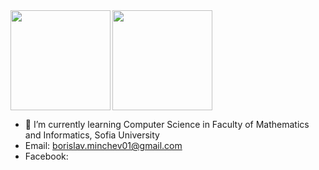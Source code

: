 
<div>
  <img height="160" align="left" src="https://github-readme-stats.vercel.app/api?username=borislavminchev&count_private=true&true&hide=issues&show_icons=true" />
  <img height="160" src="https://github-readme-stats.vercel.app/api/top-langs/?username=borislavminchev&layout=compact" />
</div>

- 🌱 I’m currently learning Computer Science in Faculty of Mathematics and Informatics, Sofia University
- Email: borislav.minchev01@gmail.com
- Facebook:

